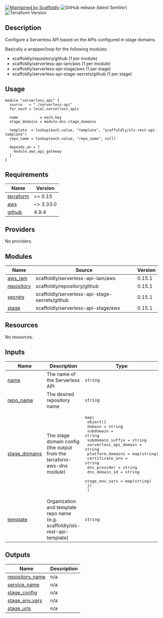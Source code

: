 [![Maintained by Scaffoldly](https://img.shields.io/badge/maintained%20by-scaffoldly-blueviolet)](https://github.com/scaffoldly)
![GitHub release (latest SemVer)](https://img.shields.io/github/v/release/scaffoldly/terraform-aws-serverless-api)
![Terraform Version](https://img.shields.io/badge/tf-%3E%3D0.15.0-blue.svg)

## Description

Configure a Serverless API based on the APIs configured in stage domains.

Basically a wrapper/loop for the following modules:

- scaffoldly/repository/github (1 per module)
- scaffoldly/serverless-api-iam/aws (1 per module)
- scaffoldly/serverless-api-stage/aws (1 per stage)
- scaffoldly/serverless-api-stage-secrets/github (1 per stage)

## Usage

```hcl
module "serverless_api" {
  source   = "./serverless-api"
  for_each = local.serverless_apis

  name          = each.key
  stage_domains = module.dns.stage_domains

  template  = lookup(each.value, "template", "scaffoldly/sls-rest-api-template")
  repo_name = lookup(each.value, "repo_name", null)

  depends_on = [
    module.aws_api_gateway
  ]
}
```

<!-- BEGIN_TF_DOCS -->
## Requirements

| Name | Version |
|------|---------|
| <a name="requirement_terraform"></a> [terraform](#requirement\_terraform) | >= 0.15 |
| <a name="requirement_aws"></a> [aws](#requirement\_aws) | ~> 3.33.0 |
| <a name="requirement_github"></a> [github](#requirement\_github) | 4.9.4 |

## Providers

No providers.

## Modules

| Name | Source | Version |
|------|--------|---------|
| <a name="module_aws_iam"></a> [aws\_iam](#module\_aws\_iam) | scaffoldly/serverless-api-iam/aws | 0.15.1 |
| <a name="module_repository"></a> [repository](#module\_repository) | scaffoldly/repository/github | 0.15.1 |
| <a name="module_secrets"></a> [secrets](#module\_secrets) | scaffoldly/serverless-api-stage-secrets/github | 0.15.1 |
| <a name="module_stage"></a> [stage](#module\_stage) | scaffoldly/serverless-api-stage/aws | 0.15.1 |

## Resources

No resources.

## Inputs

| Name | Description | Type | Default | Required |
|------|-------------|------|---------|:--------:|
| <a name="input_name"></a> [name](#input\_name) | The name of the Serverless API | `string` | n/a | yes |
| <a name="input_repo_name"></a> [repo\_name](#input\_repo\_name) | The desired repository name | `string` | `""` | no |
| <a name="input_stage_domains"></a> [stage\_domains](#input\_stage\_domains) | The stage domain config (the output from the terraform-aws-dns module) | <pre>map(<br>    object({<br>      domain                = string<br>      subdomain             = string<br>      subdomain_suffix      = string<br>      serverless_api_domain = string<br>      platform_domains      = map(string)<br>      certificate_arn       = string<br>      dns_provider          = string<br>      dns_domain_id         = string<br>      stage_env_vars        = map(string)<br>    })<br>  )</pre> | n/a | yes |
| <a name="input_template"></a> [template](#input\_template) | Organization and template repo name (e.g. scaffoldly/sls-rest-api-template) | `string` | n/a | yes |

## Outputs

| Name | Description |
|------|-------------|
| <a name="output_repository_name"></a> [repository\_name](#output\_repository\_name) | n/a |
| <a name="output_service_name"></a> [service\_name](#output\_service\_name) | n/a |
| <a name="output_stage_config"></a> [stage\_config](#output\_stage\_config) | n/a |
| <a name="output_stage_env_vars"></a> [stage\_env\_vars](#output\_stage\_env\_vars) | n/a |
| <a name="output_stage_urls"></a> [stage\_urls](#output\_stage\_urls) | n/a |
<!-- END_TF_DOCS -->
